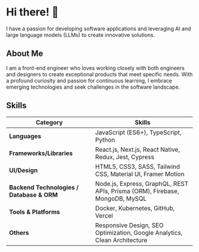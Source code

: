# Hi there! 👋

I have a passion for developing software applications and leveraging AI and large language models (LLMs) to create innovative solutions.

## About Me

I am a front-end engineer who loves working closely with both engineers and designers to create exceptional products that meet specific needs. With a profound curiosity and passion for continuous learning, I embrace emerging technologies and seek challenges in the software landscape.

## Skills


| Category                         | Skills                                                                                   |
|----------------------------------|------------------------------------------------------------------------------------------|
| **Languages**                    | JavaScript (ES6+), TypeScript, Python                                                    |
| **Frameworks/Libraries**         | React.js, Next.js, React Native, Redux, Jest, Cypress                                    |
| **UI/Design**                    | HTML5, CSS3, SASS, Tailwind CSS, Material UI, Framer Motion                              |
| **Backend Technologies / Database & ORM** | Node.js, Express, GraphQL, REST APIs, Prisma (ORM), Firebase, MongoDB, MySQL  |
| **Tools & Platforms**            | Docker, Kubernetes, GitHub, Vercel                                                       |
| **Others**                       | Responsive Design, SEO Optimization, Google Analytics, Clean Architecture                |

